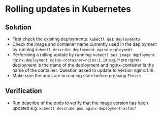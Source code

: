 # Rolling updates in Kubernetes
## Solution
* First check the existing deployments: `kubectl get deployments`
* Check the image and container name currently used in the deployment by running `kubectl describe deployment nginx-deployment`
* Performing a rolling update by running: `kubectl set image deployment nginx-deployment nginx-container=nginx:1.19` e.g. Here nginx-deployment is the name of the deployment and nginx-container is the name of the container. Question asked to update to version nginx:1.19.
* Make sure the pods are in running state before pressing `Finish`

## Verification
* Run describe of the pods to verify that the image version has been updated e.g. `kubectl describe pod nginx-deployment-asfdsf`
